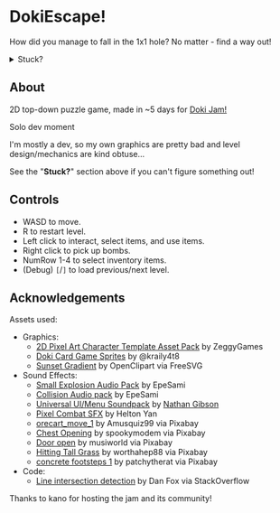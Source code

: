 # DokiEscape!

How did you manage to fall in the 1x1 hole? No matter - find a way out!

<details>
  <summary>Stuck?</summary>
  A green highlight means the tile is interactable. (click to interact)

  A black highlight means the tile is out of range or is cannot be interacted (chests that have already been opened, D.A.D. before clearing tracks, trapdoor before sending D.A.D. through)

  You have you send D.A.D. through the trapdoor before you can go.

  Press R to restart the current level.

  Only small bombs can be detonated manually, medium and large bombs have to be triggered by other explosions.
</details>

## About

2D top-down puzzle game, made in ~5 days for [Doki Jam!](https://itch.io/jam/doki-jam)

Solo dev moment

I'm mostly a dev, so my own graphics are pretty bad and level design/mechanics are kind obtuse...

See the "**Stuck?**" section above if you can't figure something out!

## Controls
- WASD to move.
- R to restart level.
- Left click to interact, select items, and use items.
- Right click to pick up bombs.
- NumRow 1-4 to select inventory items.
- (Debug) `[`/`]` to load previous/next level.

## Acknowledgements
Assets used:
- Graphics:
  - [2D Pixel Art Character Template Asset Pack](https://zegley.itch.io/2d-platformermetroidvania-asset-pack) by ZeggyGames
  - [Doki Card Game Sprites](https://kraily4t8.itch.io/doki-jam-assets) by @kraily4t8
  - [Sunset Gradient](https://freesvg.org/zeimusu-sunset-gradient) by OpenClipart via FreeSVG
- Sound Effects:
  - [Small Explosion Audio Pack](https://epesami.itch.io/small-explosion-audio-pack) by EpeSami
  - [Collision Audio pack](https://epesami.itch.io/collision-audio-pack) by EpeSami
  - [Universal UI/Menu Soundpack](https://cyrex-studios.itch.io/universal-ui-soundpack) by [Nathan Gibson](https://nathangibson.myportfolio.com)
  - [Pixel Combat SFX](https://cyrex-studios.itch.io/universal-ui-soundpack) by Helton Yan
  - [orecart_move_1](https://pixabay.com/sound-effects/orecart-move-1-100470/) by Amusquiz99 via Pixabay
  - [Chest Opening](https://pixabay.com/sound-effects/chest-opening-87569/) by spookymodem via Pixabay
  - [Door open](https://pixabay.com/sound-effects/door-open-86191/) by musiworld via Pixabay
  - [Hitting Tall Grass](https://pixabay.com/sound-effects/hitting-tall-grass-32282/) by worthahep88 via Pixabay
  - [concrete footsteps 1](https://pixabay.com/sound-effects/concrete-footsteps-1-6265/) by patchytherat via Pixabay
- Code:
  - [Line intersection detection](https://stackoverflow.com/a/24392281) by Dan Fox via StackOverflow

Thanks to kano for hosting the jam and its community!
